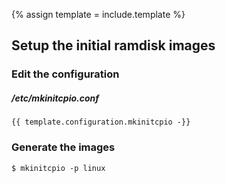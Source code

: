 {% assign template = include.template %}

## Setup the initial ramdisk images

### Edit the configuration

##### /etc/mkinitcpio.conf
```
{{ template.configuration.mkinitcpio -}}
```

### Generate the images

```
$ mkinitcpio -p linux
```
